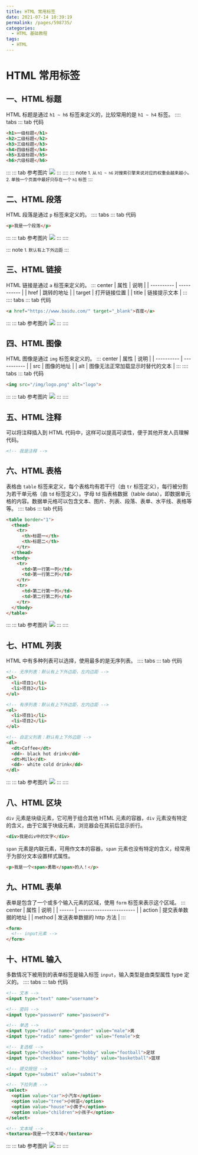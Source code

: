 ```yaml
---
title: HTML 常用标签
date: 2021-07-14 10:39:19
permalink: /pages/598735/
categories:
  - HTML 基础教程
tags:
  - HTML
---
```

# HTML 常用标签

## 一、HTML 标题

HTML 标题是通过 `h1 ~ h6` 标签来定义的，比较常用的是 `h1 ~ h4` 标签。
:::: tabs
::: tab 代码
```html
<h1>一级标题</h1>
<h2>二级标题</h2>
<h3>三级标题</h3>
<h4>四级标题</h4>
<h5>五级标题</h5>
<h6>六级标题</h6>
```
:::
::: tab 参考图片
![](https://cdn.jsdelivr.net/gh/xiaoyang-web/blog-imgs/images/20210709163318.png)
:::
::::
::: note
<small>1. 从 <code>h1 ~ h6</code> 对搜索引擎来说对应的权重会越来越小。</small>
<br>
<small>2. 单独一个页面中最好只存在一个 <code>h1</code> 标签</small>
:::

## 二、HTML 段落

HTML 段落是通过 `p` 标签来定义的。
:::: tabs
::: tab 代码
```html
<p>我是一个段落</p>
```
:::
::: tab 参考图片
![](https://cdn.jsdelivr.net/gh/xiaoyang-web/blog-imgs/images/20210709164215.png)
:::
::::

::: note
<small>1. 默认有上下外边距</small>
:::

## 三、HTML 链接

HTML 链接是通过 `a` 标签来定义的。
::: center
| 属性  | 说明         |
| ---------- | ----------- |
| href   | 跳转的地址   |
| target | 打开链接位置 |
| title  | 链接提示文本 |
:::
:::: tabs
::: tab 代码
```html
<a href="https://www.baidu.com/" target="_blank">百度</a>
```
:::
::: tab 参考图片
![](https://cdn.jsdelivr.net/gh/xiaoyang-web/blog-imgs/images/20210709164444.png)
:::
::::

## 四、HTML 图像

HTML 图像是通过 `img` 标签来定义的。
::: center
| 属性  | 说明         |
| ---------- | ----------- |
| src | 图像的地址 |
| alt | 图像无法正常加载显示时替代的文本 |
:::
:::: tabs
::: tab 代码
```html
<img src="/img/logo.png" alt="logo">
```
:::
::: tab 参考图片
![](https://cdn.jsdelivr.net/gh/xiaoyang-web/blog-imgs/images/20210709164637.png)
:::
::::

## 五、HTML 注释

可以将注释插入到 HTML 代码中，这样可以提高可读性，便于其他开发人员理解代码。
```html
<!-- 我是注释 -->
```

## 六、HTML 表格

表格由 `table` 标签来定义，每个表格均有若干行（由 `tr` 标签定义），每行被分割为若干单元格（由 `td` 标签定义）。字母 td 指表格数据（table data），即数据单元格的内容。数据单元格可以包含文本、图片、列表、段落、表单、水平线、表格等等。
:::: tabs
::: tab 代码
```html
<table border="1">
  <thead>
    <tr>
      <th>标题一</th>
      <th>标题二</th>
    </tr>
  </thead>
  <tbody>
    <tr>
      <td>第一行第一列</td>
      <td>第一行第二列</td>
    </tr>
    <tr>
      <td>第二行第一列</td>
      <td>第二行第二列</td>
    </tr>
  </tbody>
</table>
```
:::
::: tab 参考图片
![](https://cdn.jsdelivr.net/gh/xiaoyang-web/blog-imgs/images/20210709164808.png)
:::
::::

## 七、HTML 列表

HTML 中有多种列表可以选择，使用最多的是无序列表。
:::: tabs
::: tab 代码
```html
<!-- 无序列表：默认有上下外边距，左内边距 -->
<ul>
  <li>项目1</li>
  <li>项目2</li>
</ul>

<!-- 有序列表：默认有上下外边距，左内边距 -->
<ol>
  <li>项目1</li>
  <li>项目2</li>
</ol>

<!-- 自定义列表：默认有上下外边距 -->
<dl>
  <dt>Coffee</dt>
  <dd>- black hot drink</dd>
  <dt>Milk</dt>
  <dd>- white cold drink</dd>
</dl>
```
:::
::: tab 参考图片
![](https://cdn.jsdelivr.net/gh/xiaoyang-web/blog-imgs/images/20210709164924.png)
:::
::::


## 八、HTML 区块

`div` 元素是块级元素，它可用于组合其他 HTML 元素的容器，`div` 元素没有特定的含义，由于它属于块级元素，浏览器会在其前后显示折行。
```html
<div>我是div中的文字</div>
```
`span` 元素是内联元素，可用作文本的容器，`span` 元素也没有特定的含义，经常用于为部分文本设置样式属性。
```html
<p>我是一个<span>勇敢</span>的人！</p>
```

## 九、HTML 表单

表单是包含了一个或多个输入元素的区域，使用 `form` 标签来表示这个区域。
::: center
| 属性   | 说明                     |
| ------ | ------------------------ |
| action | 提交表单数据的地址       |
| method | 发送表单数据的 http 方法 |
:::
```html
<form>
  <!-- input元素 -->
</form>
```

## 十、HTML 输入

多数情况下被用到的表单标签是输入标签 `input`，输入类型是由类型属性 type 定义的。
:::: tabs
::: tab 代码
```html
<!-- 文本 -->
<input type="text" name="username">

<!-- 密码 -->
<input type="password" name="password">

<!-- 单选 -->
<input type="radio" name="gender" value="male">男
<input type="radio" name="gender" value="female">女

<!-- 复选框 -->
<input type="checkbox" name="hobby" value="football">足球
<input type="checkbox" name="hobby" value="basketball">篮球

<!-- 提交按钮 -->
<input type="submit" value="submit">

<!-- 下拉列表 -->
<select>
  <option value="car">小汽车</option>
  <option value="tree">小树苗</option>
  <option value="house">小房子</option>
  <option value="children">小孩子</option>
</select>

<!-- 文本域 -->
<textarea>我是一个文本域</textarea>
```
:::
::: tab 参考图片
![](https://cdn.jsdelivr.net/gh/xiaoyang-web/blog-imgs/images/20210709165320.png)
:::
::::